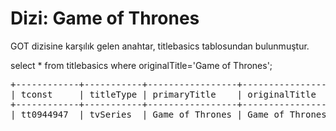 <h1> Dizi: Game of Thrones </h2>

<p>  GOT dizisine karşılık gelen anahtar, titlebasics tablosundan bulunmuştur. </p>

<p>  select * from titlebasics where originalTitle='Game of Thrones'; </p>

<pre>
+------------+-----------+-----------------+-----------------+---------+-----------+---------+----------------+--------------------------+
| tconst     | titleType | primaryTitle    | originalTitle   | isAdult | startYear | endYear | runtimeMinutes | genres                   |
+------------+-----------+-----------------+-----------------+---------+-----------+---------+----------------+--------------------------+
| tt0944947  | tvSeries  | Game of Thrones | Game of Thrones | 0       | 2011      | 2019    | 57             | Action,Adventure,Drama 

</pre>

